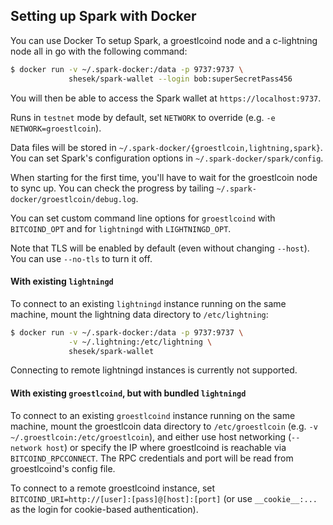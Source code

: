 ## Setting up Spark with Docker

You can use Docker To setup Spark, a groestlcoind node and a c-lightning node all in go with the following command:

```bash
$ docker run -v ~/.spark-docker:/data -p 9737:9737 \
             shesek/spark-wallet --login bob:superSecretPass456
```

You will then be able to access the Spark wallet at `https://localhost:9737`.

Runs in `testnet` mode by default, set `NETWORK` to override (e.g. `-e NETWORK=groestlcoin`).

Data files will be stored in `~/.spark-docker/{groestlcoin,lightning,spark}`.
You can set Spark's configuration options in `~/.spark-docker/spark/config`.

When starting for the first time, you'll have to wait for the groestlcoin node to sync up.
You can check the progress by tailing `~/.spark-docker/groestlcoin/debug.log`.

You can set custom command line options for `groestlcoind` with `BITCOIND_OPT`
and for `lightningd` with `LIGHTNINGD_OPT`.

Note that TLS will be enabled by default (even without changing `--host`).
You can use `--no-tls` to turn it off.

#### With existing `lightningd`

To connect to an existing `lightningd` instance running on the same machine,
mount the lightning data directory to `/etc/lightning`:

```bash
$ docker run -v ~/.spark-docker:/data -p 9737:9737 \
             -v ~/.lightning:/etc/lightning \
             shesek/spark-wallet
```

Connecting to remote lightningd instances is currently not supported.

#### With existing `groestlcoind`, but with bundled `lightningd`

To connect to an existing `groestlcoind` instance running on the same machine,
mount the groestlcoin data directory to `/etc/groestlcoin` (e.g. `-v ~/.groestlcoin:/etc/groestlcoin`),
and either use host networking (`--network host`) or specify the IP where groestlcoind is reachable via `BITCOIND_RPCCONNECT`.
The RPC credentials and port will be read from groestlcoind's config file.

To connect to a remote groestlcoind instance, set `BITCOIND_URI=http://[user]:[pass]@[host]:[port]`
(or use `__cookie__:...` as the login for cookie-based authentication).
